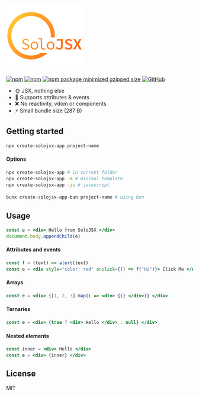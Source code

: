 ![alt text](https://github.com/SoloJSX/SoloJSX/blob/main/.github/solojsx_logo.png?raw=true)

[![npm](https://img.shields.io/npm/v/solojsx)](https://www.npmjs.com/package/solojsx)
[![npm](https://img.shields.io/npm/dm/solojsx)](https://www.npmjs.com/package/solojsx)
[![npm package minimized gzipped size](https://img.shields.io/bundlejs/size/solojsx)](https://www.npmjs.com/package/solojsx)
[![GitHub](https://img.shields.io/github/license/SoloJSX/solojsx)](https://github.com/git/git-scm.com/blob/main/MIT-LICENSE.txt)

- :sun_with_face: JSX, nothing else
- :gem: Supports attributes & events
- :x: No reactivity, vdom or components
- :zap: Small bundle size (287 B)

## Getting started
```bash
npx create-solojsx-app project-name
```
#### Options
```bash
npx create-solojsx-app # in current folder
npx create-solojsx-app -m # minimal template
npx create-solojsx-app -js # javascript

bunx create-solojsx-app-bun project-name # using bun
```

## Usage
```jsx  
const e = <div> Hello from SoloJSX </div>
document.body.appendChild(e)
```

#### Attributes and events
```jsx  
const f = (text) => alert(text)
const e = <div style="color: red" onclick={() => f("Hi")}> Click Me </div>
```

#### Arrays
```jsx  
const e = <div> {[1, 2, 3].map(i => <div> {i} </div>)} </div>
```

#### Ternaries
```jsx  
const e = <div> {true ? <div> Hello </div> : null} </div>
```

#### Nested elements
```jsx  
const inner = <div> Hello </div>
const e = <div> {inner} </div>
```

## License
MIT
